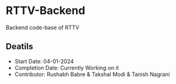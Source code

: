 # RTTV-Backend

Backend code-base of RTTV

## Deatils

- Start Date: 04-01-2024
- Completion Date: Currently Working on it
- Contributor: Rushabh Babre & Takshal Modi & Tanish Nagrani 